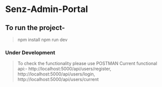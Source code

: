 # Senz-Admin-Portal

## To run the project-

> npm install
> npm run dev

### Under Development

> To check the functionality please use POSTMAN
> Current functional api:- http://localhost:5000/api/users/register, http://localhost:5000/api/users/login, http://localhost:5000/api/users/current
